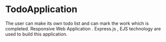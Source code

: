 # TodoApplication
The user can make its own todo list and can mark the work which is completed. Responsive Web Application . Express.js , EJS technology are used to build this application.
